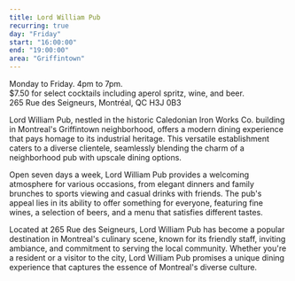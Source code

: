 ```yaml
---
title: Lord William Pub
recurring: true
day: "Friday"
start: "16:00:00"
end: "19:00:00"
area: "Griffintown"
---
```


Monday to Friday. 4pm to 7pm.<br>$7.50 for select cocktails including aperol spritz, wine, and beer.<br>265 Rue des Seigneurs, Montréal, QC H3J 0B3

<!-- more -->

Lord William Pub, nestled in the historic Caledonian Iron Works Co. building in Montreal's Griffintown neighborhood, offers a modern dining experience that pays homage to its industrial heritage. This versatile establishment caters to a diverse clientele, seamlessly blending the charm of a neighborhood pub with upscale dining options.

Open seven days a week, Lord William Pub provides a welcoming atmosphere for various occasions, from elegant dinners and family brunches to sports viewing and casual drinks with friends. The pub's appeal lies in its ability to offer something for everyone, featuring fine wines, a selection of beers, and a menu that satisfies different tastes.

Located at 265 Rue des Seigneurs, Lord William Pub has become a popular destination in Montreal's culinary scene, known for its friendly staff, inviting ambiance, and commitment to serving the local community. Whether you're a resident or a visitor to the city, Lord William Pub promises a unique dining experience that captures the essence of Montreal's diverse culture.
